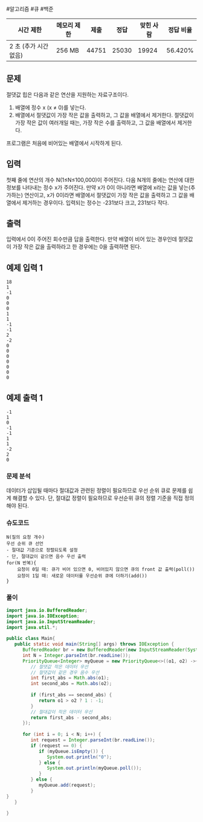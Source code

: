 #알고리즘 #큐 #백준

|시간 제한|메모리 제한|제출|정답|맞힌 사람|정답 비율|
|---|---|---|---|---|---|
|2 초 (추가 시간 없음)|256 MB|44751|25030|19924|56.420%|

## 문제

절댓값 힙은 다음과 같은 연산을 지원하는 자료구조이다.

1. 배열에 정수 x (x ≠ 0)를 넣는다.
2. 배열에서 절댓값이 가장 작은 값을 출력하고, 그 값을 배열에서 제거한다. 절댓값이 가장 작은 값이 여러개일 때는, 가장 작은 수를 출력하고, 그 값을 배열에서 제거한다.

프로그램은 처음에 비어있는 배열에서 시작하게 된다.

## 입력

첫째 줄에 연산의 개수 N(1≤N≤100,000)이 주어진다. 다음 N개의 줄에는 연산에 대한 정보를 나타내는 정수 x가 주어진다. 만약 x가 0이 아니라면 배열에 x라는 값을 넣는(추가하는) 연산이고, x가 0이라면 배열에서 절댓값이 가장 작은 값을 출력하고 그 값을 배열에서 제거하는 경우이다. 입력되는 정수는 -231보다 크고, 231보다 작다.

## 출력

입력에서 0이 주어진 회수만큼 답을 출력한다. 만약 배열이 비어 있는 경우인데 절댓값이 가장 작은 값을 출력하라고 한 경우에는 0을 출력하면 된다.

## 예제 입력 1

```
18
1
-1
0
0
0
1
1
-1
-1
2
-2
0
0
0
0
0
0
0
```

## 예제 출력 1

```
-1
1
0
-1
-1
1
1
-2
2
0
```


### 문제 분석

데이터가 삽입될 때마다 절대값과 관련된 정렬이 필요하므로 우선 순위 큐로 문제를 쉽게 해결할 수 있다. 단, 절대값 정렬이 필요하므로 우선순위 큐의 정렬 기준을 직접 정의해야 된다.

### 슈도코드

```
N(질의 요청 개수)
우선 순위 큐 선언
- 절대값 기준으로 정렬되도록 설정
- 단, 절대값이 같으면 음수 우선 출력
for(N 반복){
	요청이 0일 때: 큐가 비어 있으면 0, 비어있지 않으면 큐의 front 값 출력(poll())
	요청이 1일 때: 새로운 데이터를 우선순위 큐에 더하기(add())
}
```


### 풀이

```java
import java.io.BufferedReader;  
import java.io.IOException;  
import java.io.InputStreamReader;  
import java.util.*;  
  
public class Main{  
   public static void main(String[] args) throws IOException {  
      BufferedReader br = new BufferedReader(new InputStreamReader(System.in));  
      int N = Integer.parseInt(br.readLine());  
      PriorityQueue<Integer> myQueue = new PriorityQueue<>((o1, o2) ->{  
         // 절댓값 작은 데이터 우선  
         // 절댓값이 같은 경우 음수 우선  
         int first_abs = Math.abs(o1);  
         int second_abs = Math.abs(o2);  
  
         if (first_abs == second_abs) {  
            return o1 > o2 ? 1 : -1;  
         }  
         // 절대값이 작은 데이터 우선  
         return first_abs - second_abs;  
      });  
  
      for (int i = 0; i < N; i++) {  
         int request = Integer.parseInt(br.readLine());  
         if (request == 0) {  
            if (myQueue.isEmpty()) {  
               System.out.println("0");  
            } else {  
               System.out.println(myQueue.poll());  
            }  
         } else {  
            myQueue.add(request);  
         }   
}  
   }  
  
}
```